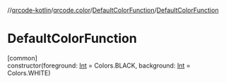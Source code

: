 //[qrcode-kotlin](../../../index.md)/[qrcode.color](../index.md)/[DefaultColorFunction](index.md)/[DefaultColorFunction](-default-color-function.md)

# DefaultColorFunction

[common]\
constructor(foreground: [Int](https://kotlinlang.org/api/latest/jvm/stdlib/kotlin-stdlib/kotlin/-int/index.html) = Colors.BLACK, background: [Int](https://kotlinlang.org/api/latest/jvm/stdlib/kotlin-stdlib/kotlin/-int/index.html) = Colors.WHITE)
